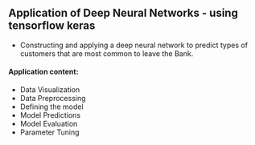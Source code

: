 ## Application of Deep Neural Networks - using tensorflow keras 

- Constructing and applying a deep neural network to predict types of customers that are most common to leave the Bank.

#### Application content:
- Data Visualization 
- Data Preprocessing
- Defining the model 
- Model Predictions 
- Model Evaluation 
- Parameter  Tuning 

